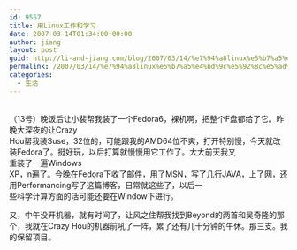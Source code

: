 ```yaml
---
id: 9567
title: 用Linux工作和学习
date: 2007-03-14T01:34:00+00:00
author: jiang
layout: post
guid: http://li-and-jiang.com/blog/2007/03/14/%e7%94%a8linux%e5%b7%a5%e4%bd%9c%e5%92%8c%e5%ad%a6%e4%b9%a0/
permalink: /2007/03/14/%e7%94%a8linux%e5%b7%a5%e4%bd%9c%e5%92%8c%e5%ad%a6%e4%b9%a0/
categories:
  - 生活
---
```

<span><br />（13号）晚饭后让小裴帮我装了一个Fedora6，裸机啊，把整个F盘都给了它。昨晚大深夜的让Crazy<br /> Hou帮我装Suse，32位的，可能跟我的AMD64位不爽，打开特别慢，今天就改装Fedora了。挺好玩，以后打算就慢慢用它工作了。大大前天我又<br /> 重装了一遍Windows<br /> XP，n遍了。今晚在Fedora下收了邮件，用了MSN，写了几行JAVA，上了网，还用Performancing写了这篇博客，日常就这些了，以后一<br /> 些科学计算方面的活可能还要在Window下进行。</p> 

<p>
  又，中午没开机器，就有时间了，让风之住帮我找到Beyond的两首和吴奇隆的那个，我就在Crazy Hou的机器前吼了一阵，累了还有几十分钟的午休。那三支。我的保留项目。</span>
</p>
